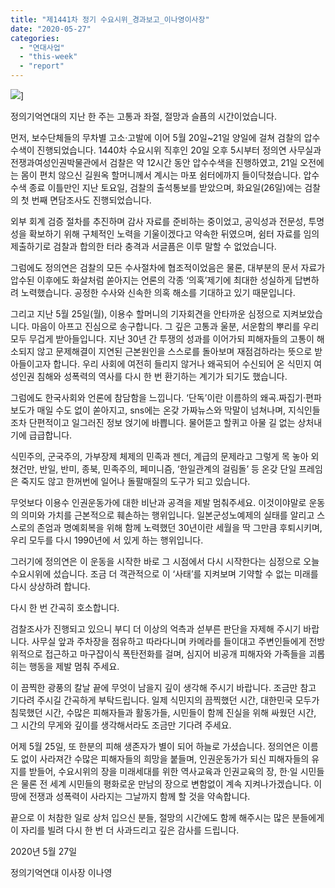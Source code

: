 ```yaml
---
title: "제1441차 정기 수요시위_경과보고_이나영이사장"
date: "2020-05-27"
categories: 
  - "연대사업"
  - "this-week"
  - "report"
---
```


![](https://r2.womenandwar.net/2020/05/IMGP7191-scaled.jpg)\]

정의기억연대의 지난 한 주는 고통과 좌절, 절망과 슬픔의 시간이었습니다.

먼저, 보수단체들의 무차별 고소·고발에 이어 5월 20일~21일 양일에 걸쳐 검찰의 압수수색이 진행되었습니다. 1440차 수요시위 직후인 20일 오후 5시부터 정의연 사무실과 전쟁과여성인권박물관에서 검찰은 약 12시간 동안 압수수색을 진행하였고, 21일 오전에는 몸이 편치 않으신 길원옥 할머니께서 계시는 마포 쉼터에까지 들이닥쳤습니다. 압수수색 종료 이틀만인 지난 토요일, 검찰의 출석통보를 받았으며, 화요일(26일)에는 검찰의 첫 번째 면담조사도 진행되었습니다.

외부 회계 검증 절차를 추진하며 감사 자료를 준비하는 중이었고, 공익성과 전문성, 투명성을 확보하기 위해 구체적인 노력을 기울이겠다고 약속한 뒤였으며, 쉼터 자료를 임의제출하기로 검찰과 합의한 터라 충격과 서글픔은 이루 말할 수 없었습니다.

그럼에도 정의연은 검찰의 모든 수사절차에 협조적이었음은 물론, 대부분의 문서 자료가 압수된 이후에도 화살처럼 쏟아지는 언론의 각종 ‘의혹’제기에 최대한 성실하게 답변하려 노력했습니다. 공정한 수사와 신속한 의혹 해소를 기대하고 있기 때문입니다.

그리고 지난 5월 25일(월), 이용수 할머니의 기자회견을 안타까운 심정으로 지켜보았습니다. 마음이 아프고 진심으로 송구합니다. 그 깊은 고통과 울분, 서운함의 뿌리를 우리 모두 무겁게 받아들입니다. 지난 30년 간 투쟁의 성과를 이어가되 피해자들의 고통이 해소되지 않고 문제해결이 지연된 근본원인을 스스로를 돌아보며 재점검하라는 뜻으로 받아들이고자 합니다. 우리 사회에 여전히 들리지 않거나 왜곡되어 수신되어 온 식민지 여성인권 침해와 성폭력의 역사를 다시 한 번 환기하는 계기가 되기도 했습니다.

그럼에도 한국사회와 언론에 참담함을 느낍니다. ‘단독’이란 이름하의 왜곡.짜집기·편파보도가 매일 수도 없이 쏟아지고, sns에는 온갖 가짜뉴스와 막말이 넘쳐나며, 지식인들조차 단편적이고 일그러진 정보 얹기에 바쁩니다. 물어뜯고 할퀴고 아물 길 없는 상처내기에 급급합니다.

식민주의, 군국주의, 가부장제 체제의 민족과 젠더, 계급의 문제라고 그렇게 목 놓아 외쳤건만, 반일, 반미, 종북, 민족주의, 페미니즘, ‘한일관계의 걸림돌’ 등 온갖 단일 프레임은 죽지도 않고 한꺼번에 일어나 돌팔매질의 도구가 되고 있습니다.

무엇보다 이용수 인권운동가에 대한 비난과 공격을 제발 멈춰주세요. 이것이야말로 운동의 의미와 가치를 근본적으로 훼손하는 행위입니다. 일본군성노예제의 실태를 알리고 스스로의 존엄과 명예회복을 위해 함께 노력했던 30년이란 세월을 딱 그만큼 후퇴시키며, 우리 모두를 다시 1990년에 서 있게 하는 행위입니다.

그러기에 정의연은 이 운동을 시작한 바로 그 시점에서 다시 시작한다는 심정으로 오늘 수요시위에 섰습니다. 조금 더 객관적으로 이 ‘사태’를 지켜보며 기약할 수 없는 미래를 다시 상상하려 합니다.

다시 한 번 간곡히 호소합니다.

검찰조사가 진행되고 있으니 부디 더 이상의 억측과 섣부른 판단을 자제해 주시기 바랍니다. 사무실 앞과 주차장을 점유하고 따라다니며 카메라를 들이대고 주변인들에게 전방위적으로 접근하고 마구잡이식 폭탄전화를 걸며, 심지어 비공개 피해자와 가족들을 괴롭히는 행동을 제발 멈춰 주세요.

이 끔찍한 광풍의 칼날 끝에 무엇이 남을지 깊이 생각해 주시기 바랍니다. 조금만 참고 기다려 주시길 간곡하게 부탁드립니다. 일제 식민지의 끔찍했던 시간, 대한민국 모두가 침묵했던 시간, 수많은 피해자들과 활동가들, 시민들이 함께 진실을 위해 싸웠던 시간, 그 시간의 무게와 깊이를 생각해서라도 조금만 기다려 주세요.

어제 5월 25일, 또 한분의 피해 생존자가 별이 되어 하늘로 가셨습니다. 정의연은 이름도 없이 사라져간 수많은 피해자들의 희망을 붙들며, 인권운동가가 되신 피해자들의 유지를 받들어, 수요시위의 장을 미래세대를 위한 역사교육과 인권교육의 장, 한·일 시민들은 물론 전 세계 시민들의 평화로운 만남의 장으로 변함없이 계속 지켜나가겠습니다. 이 땅에 전쟁과 성폭력이 사라지는 그날까지 함께 할 것을 약속합니다.

끝으로 이 처참한 일로 상처 입으신 분들, 절망의 시간에도 함께 해주시는 많은 분들에게 이 자리를 빌려 다시 한 번 더 사과드리고 깊은 감사를 드립니다.

2020년 5월 27일

정의기억연대 이사장 이나영
